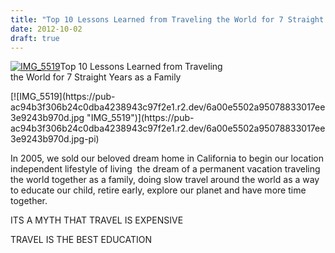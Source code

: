 ```yaml
---
title: "Top 10 Lessons Learned from Traveling the World for 7 Straight Years as a Family"
date: 2012-10-02
draft: true
---
```


[![IMG_5519](https://pub-ac94b3f306b24c0dba4238943c97f2e1.r2.dev/6a00e5502a95078833017c32458a2f970b.jpg "IMG_5519")](https://pub-ac94b3f306b24c0dba4238943c97f2e1.r2.dev/6a00e5502a95078833017c32458a2f970b.jpg-pi)Top 10 Lessons Learned from Traveling  
the World for 7 Straight Years as a Family  
  
  
  
  
  
  
  
  

<!--more--> [![IMG_5519](https://pub-ac94b3f306b24c0dba4238943c97f2e1.r2.dev/6a00e5502a95078833017ee3e9243b970d.jpg "IMG_5519")](https://pub-ac94b3f306b24c0dba4238943c97f2e1.r2.dev/6a00e5502a95078833017ee3e9243b970d.jpg-pi)  
  
  
  
In 2005, we sold our beloved dream home in California to begin our location independent lifestyle of living  the dream of a permanent vacation traveling the world together as a family, doing slow travel around the world as a way to educate our child, retire early, explore our planet and have more time together.  
  
ITS A MYTH THAT TRAVEL IS EXPENSIVE  
  
TRAVEL IS THE BEST EDUCATION
